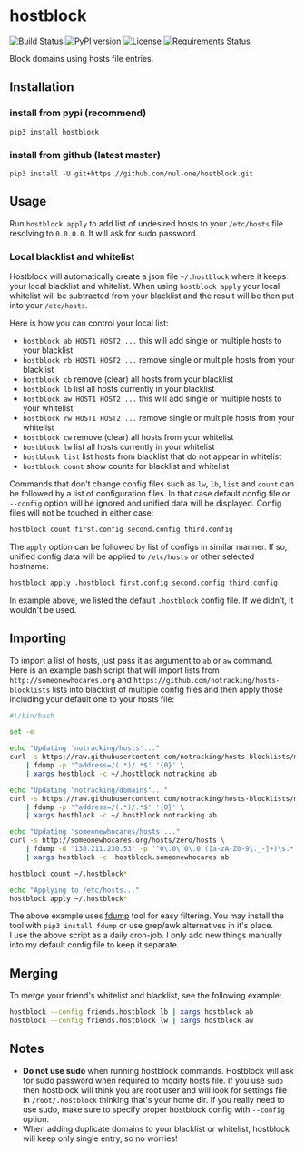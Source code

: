 
hostblock
==================================================
[![Build Status](https://travis-ci.org/nul-one/hostblock.png)](https://travis-ci.org/nul-one/hostblock)
[![PyPI version](https://badge.fury.io/py/hostblock.svg)](https://badge.fury.io/py/hostblock)
[![License](https://img.shields.io/badge/License-BSD%203--Clause-blue.svg)](https://opensource.org/licenses/BSD-3-Clause)
[![Requirements Status](https://requires.io/github/nul-one/hostblock/requirements.svg?branch=master)](https://requires.io/github/nul-one/hostblock/requirements/?branch=master)

Block domains using hosts file entries.


Installation
-------------------------

### install from pypi (recommend)
`pip3 install hostblock`

### install from github (latest master)
`pip3 install -U git+https://github.com/nul-one/hostblock.git`


Usage
-------------------------

Run `hostblock apply` to add list of undesired hosts to your `/etc/hosts` file resolving to `0.0.0.0`. It will ask for sudo password.

### Local blacklist and whitelist

Hostblock will automatically create a json file `~/.hostblock` where it keeps your local blacklist and whitelist. When using `hostblock apply` your local whitelist will be subtracted from your blacklist and the result will be then put into your `/etc/hosts`.

Here is how you can control your local list:

- `hostblock ab HOST1 HOST2 ...` this will add single or multiple hosts to your blacklist
- `hostblock rb HOST1 HOST2 ...` remove single or multiple hosts from your blacklist
- `hostblock cb` remove (clear) all hosts from your blacklist
- `hostblock lb` list all hosts currently in your blacklist
- `hostblock aw HOST1 HOST2 ...` this will add single or multiple hosts to your whitelist
- `hostblock rw HOST1 HOST2 ...` remove single or multiple hosts from your whitelist
- `hostblock cw` remove (clear) all hosts from your whitelist
- `hostblock lw` list all hosts currently in your whitelist
- `hostblock list` list hosts from blacklist that do not appear in whitelist
- `hostblock count` show counts for blacklist and whitelist

Commands that don't change config files such as `lw`, `lb`, `list` and `count` can be followed by a list of configuration files. In that case default config file or `--config` option will be ignored and unified data will be displayed. Config files will not be touched in either case:

```bash
hostblock count first.config second.config third.config
```

The `apply` option can be followed by list of configs in similar manner. If so, unified config data will be applied to `/etc/hosts` or other selected hostname:


```bash
hostblock apply .hostblock first.config second.config third.config
```

In example above, we listed the default `.hostblock` config file. If we didn't, it wouldn't be used.


Importing
-------------------------

To import a list of hosts, just pass it as argument to `ab` or `aw` command.  
Here is an example bash script that will import lists from `http://someonewhocares.org` and `https://github.com/notracking/hosts-blocklists` lists into blacklist of multiple config files and then apply those including your default one to your hosts file:

```bash
#!/bin/bash

set -e

echo "Updating 'notracking/hosts'..."
curl -s https://raw.githubusercontent.com/notracking/hosts-blocklists/master/domains.txt \
    | fdump -p '^address=/(.*)/.*$' '{0}' \
    | xargs hostblock -c ~/.hostblock.notracking ab

echo "Updating 'notracking/domains'..."
curl -s https://raw.githubusercontent.com/notracking/hosts-blocklists/master/domains.txt \
    | fdump -p '^address=/(.*)/.*$' '{0}' \
    | xargs hostblock -c ~/.hostblock.notracking ab

echo "Updating 'someonewhocares/hosts'..."
curl -s http://someonewhocares.org/hosts/zero/hosts \
    | fdump -d "130.211.230.53" -p '^0\.0\.0\.0 ([a-zA-Z0-9\._-]+)\s.*' '{0}' \
    | xargs hostblock -c .hostblock.someonewhocares ab

hostblock count ~/.hostblock*

echo "Applying to /etc/hosts..."
hostblock apply ~/.hostblock*
```

The above example uses [fdump](https://github.com/nul-one/fdump) tool for easy filtering. You may install the tool with `pip3 install fdump` or use grep/awk alternatives in it's place.  
I use the above script as a daily cron-job. I only add new things manually into my default config file to keep it separate.


Merging
-------------------------

To merge your friend's whitelist and blacklist, see the following example:

```bash
hostblock --config friends.hostblock lb | xargs hostblock ab
hostblock --config friends.hostblock lw | xargs hostblock aw
```


Notes
-------------------------

- **Do not use sudo** when running hostblock commands. Hostblock will ask for sudo password when required to modify hosts file. If you use `sudo` then hostblock will think you are root user and will look for settings file in `/root/.hostblock` thinking that's your home dir. If you really need to use sudo, make sure to specify proper hostblock config with `--config` option.
- When adding duplicate domains to your blacklist or whitelist, hostblock will keep only single entry, so no worries!


